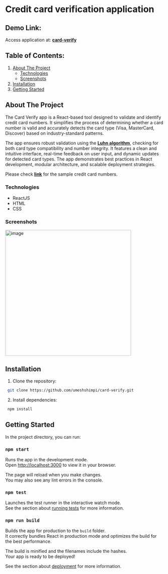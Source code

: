 <a name="readme-top"></a>

# Credit card verification application

## Demo Link:

Access application at: **[card-verify](https://umeshshimpi.github.io/card-verify/)**

## Table of Contents:

<div align="center">
</div><!-- TABLE OF CONTENTS -->
  <ol>
    <li>
      <a href="#about-the-project">About The Project</a>
      <ul>
        <li><a href="#technologies">Technologies</a></li>
        <li><a href="#screenshots">Screenshots</a></li>
      </ul>
    </li>
    <li><a href="#installation">Installation</a></li>
    <li>
      <a href="#getting-started">Getting Started</a>
    </li>
  </ol>

<!-- ABOUT THE PROJECT -->

## About The Project

The Card Verify app is a React-based tool designed to validate and identify credit card numbers. It simplifies the process of determining whether a card number is valid and accurately detects the card type (Visa, MasterCard, Discover) based on industry-standard patterns.

The app ensures robust validation using the **[<u>Luhn algorithm</u>](https://en.wikipedia.org/wiki/Luhn_algorithm)**, checking for both card type compatibility and number integrity. It features a clean and intuitive interface, real-time feedback on user input, and dynamic updates for detected card types. The app demonstrates best practices in React development, modular architecture, and scalable deployment strategies.

Please check **[<u>link</u>](https://www.paypalobjects.com/en_GB/vhelp/paypalmanager_help/credit_card_numbers.htm)** for the sample credit card numbers.

### Technologies

- ReactJS
- HTML
- CSS

### Screenshots

<img width="400" alt="image" src="https://github.com/user-attachments/assets/cc4503ee-c478-409d-9ef5-cab8186b93d6">

## Installation

1. Clone the repository:

```bash
 git clone https://github.com/umeshshimpi/card-verify.git
```

2. Install dependencies:

```bash
 npm install
```

<!-- GETTING STARTED -->

## Getting Started

In the project directory, you can run:

### `npm start`

Runs the app in the development mode.\
Open [http://localhost:3000](http://localhost:3000) to view it in your browser.

The page will reload when you make changes.\
You may also see any lint errors in the console.

### `npm test`

Launches the test runner in the interactive watch mode.\
See the section about [running tests](https://facebook.github.io/create-react-app/docs/running-tests) for more information.

### `npm run build`

Builds the app for production to the `build` folder.\
It correctly bundles React in production mode and optimizes the build for the best performance.

The build is minified and the filenames include the hashes.\
Your app is ready to be deployed!

See the section about [deployment](https://facebook.github.io/create-react-app/docs/deployment) for more information.

<!-- MARKDOWN LINKS & IMAGES -->
<!-- https://www.markdownguide.org/basic-syntax/#reference-style-links -->

[React.js]: https://img.shields.io/badge/React-20232A?style=for-the-badge&logo=react&logoColor=61DAFB
[React-url]: https://reactjs.org/
[Html]: https://path/to/html/logo.png
[Html-url]: https://developer.mozilla.org/en-US/docs/Web/HTML
[Css]: https://path/to/css/logo.png
[Css-url]: https://developer.mozilla.org/en-US/docs/Web/CSS
